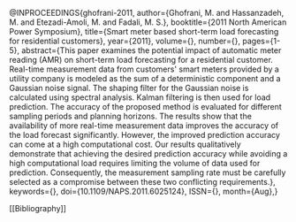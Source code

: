 @INPROCEEDINGS{ghofrani-2011,  author={Ghofrani, M. and Hassanzadeh, M. and Etezadi-Amoli, M. and Fadali, M. S.},  booktitle={2011 North American Power Symposium},   title={Smart meter based short-term load forecasting for residential customers},   year={2011},  volume={},  number={},  pages={1-5},  abstract={This paper examines the potential impact of automatic meter reading (AMR) on short-term load forecasting for a residential customer. Real-time measurement data from customers' smart meters provided by a utility company is modeled as the sum of a deterministic component and a Gaussian noise signal. The shaping filter for the Gaussian noise is calculated using spectral analysis. Kalman filtering is then used for load prediction. The accuracy of the proposed method is evaluated for different sampling periods and planning horizons. The results show that the availability of more real-time measurement data improves the accuracy of the load forecast significantly. However, the improved prediction accuracy can come at a high computational cost. Our results qualitatively demonstrate that achieving the desired prediction accuracy while avoiding a high computational load requires limiting the volume of data used for prediction. Consequently, the measurement sampling rate must be carefully selected as a compromise between these two conflicting requirements.},  keywords={},  doi={10.1109/NAPS.2011.6025124},  ISSN={},  month={Aug},}

[[Bibliography]]